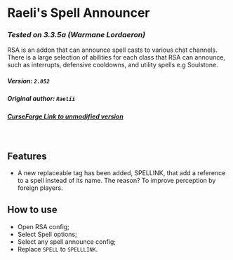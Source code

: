 # Raeli's Spell Announcer
### _Tested on 3.3.5a (Warmane Lordaeron)_

RSA is an addon that can announce spell casts to various chat channels. There is a large selection of abilities for each class that RSA can announce, such as interrupts, defensive cooldowns, and utility spells e.g Soulstone.
##### Version: `2.052`
##### Original author: `Raelii`
##### [CurseForge Link to unmodified version](https://www.curseforge.com/wow/addons/rsa/files/457018)  
 
## Features
- A new replaceable tag has been added, SPELLINK, that add a reference to a spell instead of its name. The reason? To improve perception by foreign players.

## How to use
 - Open RSA config;
 - Select Spell options;
 - Select any spell announce config;
 - Replace `SPELL` to `SPELLLINK`.
